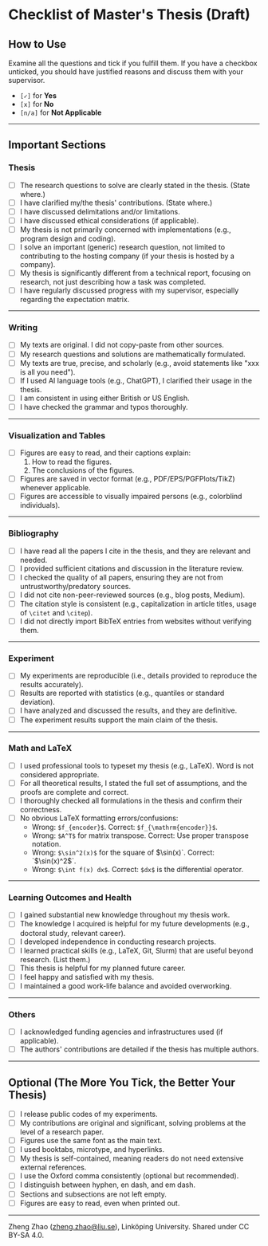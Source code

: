 # Checklist of Master's Thesis (Draft)

## How to Use
Examine all the questions and tick if you fulfill them. If you have a checkbox unticked, you should have justified reasons and discuss them with your supervisor.
- `[✓]` for **Yes**
- `[x]` for **No**
- `[n/a]` for **Not Applicable**
---

## Important Sections

### Thesis
- [ ] The research questions to solve are clearly stated in the thesis. (State where.)
- [ ] I have clarified my/the thesis' contributions. (State where.)
- [ ] I have discussed delimitations and/or limitations.
- [ ] I have discussed ethical considerations (if applicable).
- [ ] My thesis is not primarily concerned with implementations (e.g., program design and coding).
- [ ] I solve an important (generic) research question, not limited to contributing to the hosting company (if your thesis is hosted by a company).
- [ ] My thesis is significantly different from a technical report, focusing on research, not just describing how a task was completed.
- [ ] I have regularly discussed progress with my supervisor, especially regarding the expectation matrix.

---

### Writing
- [ ] My texts are original. I did not copy-paste from other sources.
- [ ] My research questions and solutions are mathematically formulated.
- [ ] My texts are true, precise, and scholarly (e.g., avoid statements like "xxx is all you need").
- [ ] If I used AI language tools (e.g., ChatGPT), I clarified their usage in the thesis.
- [ ] I am consistent in using either British or US English.
- [ ] I have checked the grammar and typos thoroughly.

---

### Visualization and Tables
- [ ] Figures are easy to read, and their captions explain:
  1. How to read the figures.
  2. The conclusions of the figures.
- [ ] Figures are saved in vector format (e.g., PDF/EPS/PGFPlots/TikZ) whenever applicable.
- [ ] Figures are accessible to visually impaired persons (e.g., colorblind individuals).

---

### Bibliography
- [ ] I have read all the papers I cite in the thesis, and they are relevant and needed.
- [ ] I provided sufficient citations and discussion in the literature review.
- [ ] I checked the quality of all papers, ensuring they are not from untrustworthy/predatory sources.
- [ ] I did not cite non-peer-reviewed sources (e.g., blog posts, Medium).
- [ ] The citation style is consistent (e.g., capitalization in article titles, usage of `\citet` and `\citep`).
- [ ] I did not directly import BibTeX entries from websites without verifying them.

---

### Experiment
- [ ] My experiments are reproducible (i.e., details provided to reproduce the results accurately).
- [ ] Results are reported with statistics (e.g., quantiles or standard deviation).
- [ ] I have analyzed and discussed the results, and they are definitive.
- [ ] The experiment results support the main claim of the thesis.

---

### Math and LaTeX
- [ ] I used professional tools to typeset my thesis (e.g., LaTeX). Word is not considered appropriate.
- [ ] For all theoretical results, I stated the full set of assumptions, and the proofs are complete and correct.
- [ ] I thoroughly checked all formulations in the thesis and confirm their correctness.
- [ ] No obvious LaTeX formatting errors/confusions:
  - Wrong: `$f_{encoder}$`. Correct: `$f_{\mathrm{encoder}}$`.
  - Wrong: `$A^T$` for matrix transpose. Correct: Use proper transpose notation.
  - Wrong: `$\sin^2(x)$` for the square of $\sin(x)`. Correct: `$\sin(x)^2$`.
  - Wrong: `$\int f(x) dx$`. Correct: `$dx$` is the differential operator.

---

### Learning Outcomes and Health
- [ ] I gained substantial new knowledge throughout my thesis work.
- [ ] The knowledge I acquired is helpful for my future developments (e.g., doctoral study, relevant career).
- [ ] I developed independence in conducting research projects.
- [ ] I learned practical skills (e.g., LaTeX, Git, Slurm) that are useful beyond research. (List them.)
- [ ] This thesis is helpful for my planned future career.
- [ ] I feel happy and satisfied with my thesis.
- [ ] I maintained a good work-life balance and avoided overworking.

---

### Others
- [ ] I acknowledged funding agencies and infrastructures used (if applicable).
- [ ] The authors' contributions are detailed if the thesis has multiple authors.

---

## Optional (The More You Tick, the Better Your Thesis)
- [ ] I release public codes of my experiments.
- [ ] My contributions are original and significant, solving problems at the level of a research paper.
- [ ] Figures use the same font as the main text.
- [ ] I used booktabs, microtype, and hyperlinks.
- [ ] My thesis is self-contained, meaning readers do not need extensive external references.
- [ ] I use the Oxford comma consistently (optional but recommended).
- [ ] I distinguish between hyphen, en dash, and em dash.
- [ ] Sections and subsections are not left empty.
- [ ] Figures are easy to read, even when printed out.

---

Zheng Zhao (zheng.zhao@liu.se), Linköping University. Shared under CC BY-SA 4.0.
